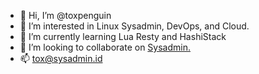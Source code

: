 - 👋 Hi, I’m @toxpenguin
- 👀 I’m interested in Linux Sysadmin, DevOps, and Cloud.
- 🌱 I’m currently learning Lua Resty and HashiStack
- 💞️ I’m looking to collaborate on [Sysadmin.](https://sysadmin.id)
- 📫 tox@sysadmin.id

<!---
toxpenguin/toxpenguin is a ✨ special ✨ repository because its `README.md` (this file) appears on your GitHub profile.
You can click the Preview link to take a look at your changes.
--->
